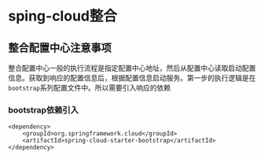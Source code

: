 # sping-cloud整合
## 整合配置中心注意事项
整合配置中心一般的执行流程是指定配置中心地址，然后从配置中心读取启动配置信息。获取到响应的配置信息后，根据配置信息启动服务。第一步的执行逻辑是在`bootstrap`系列配置文件中。所以需要引入响应的依赖
### bootstrap依赖引入
```
<dependency>
    <groupId>org.springframework.cloud</groupId>
    <artifactId>spring-cloud-starter-bootstrap</artifactId>
</dependency>
```
